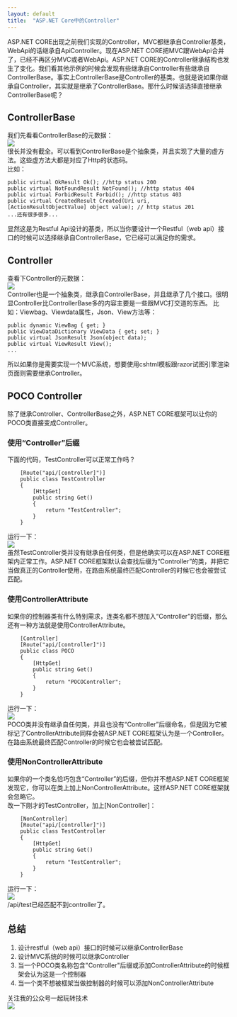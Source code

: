 ```yaml
---
layout: default
title:  "ASP.NET Core中的Controller"
---
```

ASP.NET CORE出现之前我们实现的Controller，MVC都继承自Controller基类，WebApi的话继承自ApiController。现在ASP.NET CORE把MVC跟WebApi合并了，已经不再区分MVC或者WebApi。ASP.NET CORE的Controller继承结构也发生了变化。我们看其他示例的时候会发现有些继承自Controller有些继承自ControllerBase。事实上ControllerBase是Controller的基类。也就是说如果你继承自Controller，其实就是继承了ControllerBase。那什么时候该选择直接继承ControllerBase呢？
## ControllerBase
我们先看看ControllerBase的元数据：   
![](https://s1.ax1x.com/2020/04/12/GLHxW8.md.png)    
很长并没有截全。可以看到ControllerBase是个抽象类，并且实现了大量的虚方法。这些虚方法大都是对应了Http的状态码。   
比如：
```
public virtual OkResult Ok(); //http status 200
public virtual NotFoundResult NotFound(); //http status 404
public virtual ForbidResult Forbid(); //http status 403
public virtual CreatedResult Created(Uri uri, [ActionResultObjectValue] object value); // http status 201
...还有很多很多...
```
显然这是为Restful Api设计的基类，所以当你要设计一个Restful（web api）接口的时候可以选择继承自ControllerBase，它已经可以满足你的需求。

## Controller
查看下Controller的元数据：   
![](https://s1.ax1x.com/2020/04/12/GLqStx.md.png)    
Controller也是一个抽象类，继承自ControllerBase，并且继承了几个接口。很明显Controller比ControllerBase多的内容主要是一些跟MVC打交道的东西。
比如：Viewbag、Viewdata属性，Json、View方法等：    
```
public dynamic ViewBag { get; }
public ViewDataDictionary ViewData { get; set; }
public virtual JsonResult Json(object data);
public virtual ViewResult View();
...
```
所以如果你是需要实现一个MVC系统，想要使用cshtml模板跟razor试图引擎渲染页面则需要继承Controller。

## POCO Controller
除了继承Controller、ControllerBase之外，ASP.NET CORE框架可以让你的POCO类直接变成Controller。

### 使用“Controller”后缀
下面的代码，TestController可以正常工作吗？
```
    [Route("api/[controller]")]
    public class TestController 
    {
        [HttpGet]
        public string Get()
        {
            return "TestController";
        }
    }
```
    
运行一下：   
![](https://s1.ax1x.com/2020/04/12/GLOFwd.png)    
虽然TestController类并没有继承自任何类，但是他确实可以在ASP.NET CORE框架内正常工作。ASP.NET CORE框架默认会查找后缀为“Controller”的类，并把它当做真正的Controller使用，在路由系统最终匹配Controller的时候它也会被尝试匹配。
### 使用ControllerAttribute
如果你的控制器类有什么特别需求，连类名都不想加入“Controller”的后缀，那么还有一种方法就是使用ControllerAttribute。
```
    [Controller]
    [Route("api/[controller]")]
    public class POCO 
    {
        [HttpGet]
        public string Get()
        {
            return "POCOController";
        }
    }
```
    
运行一下：   
![](https://s1.ax1x.com/2020/04/12/GLOJf0.png)    
POCO类并没有继承自任何类，并且也没有“Controller”后缀命名，但是因为它被标记了ControllerAttribute同样会被ASP.NET CORE框架认为是一个Controller。在路由系统最终匹配Controller的时候它也会被尝试匹配。
### 使用NonControllerAttribute
如果你的一个类名恰巧包含“Controller”的后缀，但你并不想ASP.NET CORE框架发现它，你可以在类上加上NonControllerAttribute。这样ASP.NET CORE框架就会忽略它。    
改一下刚才的TestController，加上[NonController]：   
```
    [NonController]
    [Route("api/[controller]")]
    public class TestController 
    {
        [HttpGet]
        public string Get()
        {
            return "TestController";
        }
    }
```
运行一下：    
![](https://s1.ax1x.com/2020/04/12/GLX0v8.md.png)    
/api/test已经匹配不到controller了。

## 总结
1. 设计restful（web api）接口的时候可以继承ControllerBase
2. 设计MVC系统的时候可以继承Controller
3. 当一个POCO类名称包含"Controller"后缀或添加ControllerAttribute的时候框架会认为这是一个控制器
4. 当一个类不想被框架当做控制器的时候可以添加NonControllerAttribute

    
关注我的公众号一起玩转技术   
![](https://s1.ax1x.com/2020/06/29/NfQjds.jpg)
